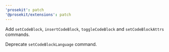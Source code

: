 ```yaml
---
'prosekit': patch
'@prosekit/extensions': patch
---
```


Add `setCodeBlock`, `insertCodeBlock`, `toggleCodeBlock` and `setCodeBlockAttrs` commands.

Deprecate `setCodeBlockLanguage` command.
